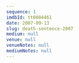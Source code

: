 ```yaml
---
sequence: 1
imdbId: tt0804461
date: 2007-09-13
slug: death-sentence-2007
medium: null
venue: null
venueNotes: null
mediumNotes: null
---
```


